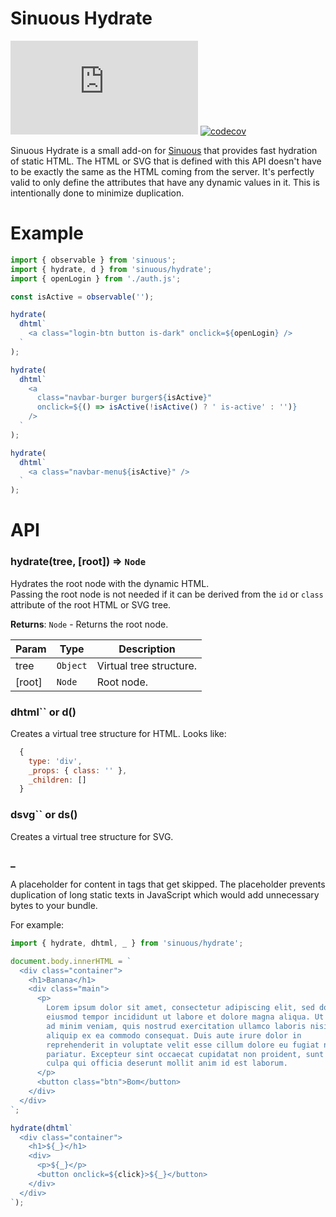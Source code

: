 # Sinuous Hydrate

![Badge size](https://img.badgesize.io/https://unpkg.com/sinuous/dist/hydrate.min.js?compression=gzip&label=gzip&style=flat-square)
[![codecov](https://img.shields.io/codecov/c/github/luwes/sinuous.svg?style=flat-square)](https://codecov.io/gh/luwes/sinuous)

Sinuous Hydrate is a small add-on for [Sinuous](https://github.com/luwes/sinuous) that provides fast hydration of static HTML. The HTML or SVG that is defined with this API doesn't have to be exactly the same as the HTML coming from the server. It's perfectly valid to only define the attributes that have any dynamic values in it. This is intentionally done to minimize duplication.

# Example

```js
import { observable } from 'sinuous';
import { hydrate, d } from 'sinuous/hydrate';
import { openLogin } from './auth.js';

const isActive = observable('');

hydrate(
  dhtml`
    <a class="login-btn button is-dark" onclick=${openLogin} />
  `
);

hydrate(
  dhtml`
    <a
      class="navbar-burger burger${isActive}"
      onclick=${() => isActive(!isActive() ? ' is-active' : '')}
    />
  `
);

hydrate(
  dhtml`
    <a class="navbar-menu${isActive}" />
  `
);
```

# API

### hydrate(tree, [root]) ⇒ <code>Node</code>

Hydrates the root node with the dynamic HTML.  
Passing the root node is not needed if it can be derived from the `id` or `class` attribute of the root HTML or SVG tree.

**Returns**: <code>Node</code> - Returns the root node.

| Param  | Type                | Description             |
| ------ | ------------------- | ----------------------- |
| tree   | <code>Object</code> | Virtual tree structure. |
| [root] | <code>Node</code>   | Root node.              |

### dhtml`` or d()

Creates a virtual tree structure for HTML.
Looks like:

```js
  {
    type: 'div',
    _props: { class: '' },
    _children: []
  }
```

### dsvg`` or ds()

Creates a virtual tree structure for SVG.

### \_

A placeholder for content in tags that get skipped. The placeholder prevents duplication of long static texts in JavaScript which would add unnecessary bytes to your bundle.

For example:

```js
import { hydrate, dhtml, _ } from 'sinuous/hydrate';

document.body.innerHTML = `
  <div class="container">
    <h1>Banana</h1>
    <div class="main">
      <p>
        Lorem ipsum dolor sit amet, consectetur adipiscing elit, sed do 
        eiusmod tempor incididunt ut labore et dolore magna aliqua. Ut enim
        ad minim veniam, quis nostrud exercitation ullamco laboris nisi ut 
        aliquip ex ea commodo consequat. Duis aute irure dolor in 
        reprehenderit in voluptate velit esse cillum dolore eu fugiat nulla 
        pariatur. Excepteur sint occaecat cupidatat non proident, sunt in 
        culpa qui officia deserunt mollit anim id est laborum.
      </p>
      <button class="btn">Bom</button>
    </div>
  </div>
`;

hydrate(dhtml`
  <div class="container">
    <h1>${_}</h1>
    <div>
      <p>${_}</p>
      <button onclick=${click}>${_}</button>
    </div>
  </div>
`);
```
